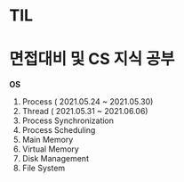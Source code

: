# TIL

# 면접대비 및 CS 지식 공부


**OS**
1. Process ( 2021.05.24 ~ 2021.05.30)
2. Thread ( 2021.05.31 ~ 2021.06.06)
3. Process Synchronization
4. Process Scheduling
5. Main Memory
6. Virtual Memory
7. Disk Management
8. File System
